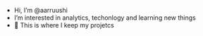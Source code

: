 - Hi, I’m @aarruushi
- I’m interested in analytics, techonlogy and learning new things 
- 🌱 This is where I keep my projetcs 

<!---
aarruushi/aarruushi is a ✨ special ✨ repository because its `README.md` (this file) appears on your GitHub profile.
You can click the Preview link to take a look at your changes.
--->
